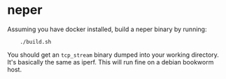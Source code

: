 # neper

Assuming you have docker installed, build a neper binary by running:

        ./build.sh

You should get an `tcp_stream` binary dumped into your working directory.  It's
basically the same as iperf. This will run fine on a debian bookworm host.
